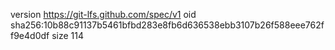 version https://git-lfs.github.com/spec/v1
oid sha256:10b88c91137b5461bfbd283e8fb6d636538ebb3107b26f588eee762ff9e4d0df
size 114

